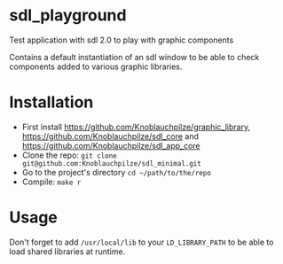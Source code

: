 # sdl_playground
Test application with sdl 2.0 to play with graphic components

Contains a default instantiation of an sdl window to be able to check components added to various graphic libraries.

# Installation

- First install https://github.com/Knoblauchpilze/graphic_library, https://github.com/Knoblauchpilze/sdl_core and https://github.com/Knoblauchpilze/sdl_app_core
- Clone the repo: `git clone git@github.com:Knoblauchpilze/sdl_minimal.git`
- Go to the project's directory `cd ~/path/to/the/repo`
- Compile: `make r`

# Usage

Don't forget to add `/usr/local/lib` to your `LD_LIBRARY_PATH` to be able to load shared libraries at runtime.
